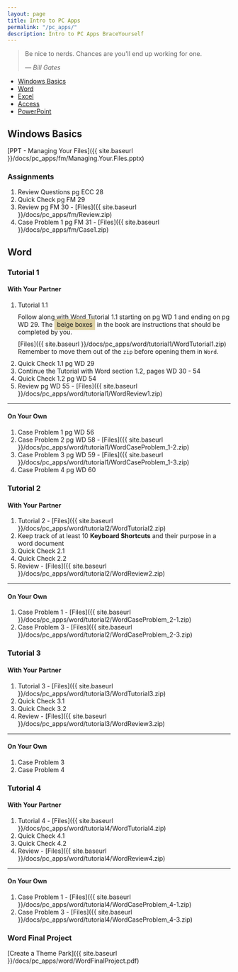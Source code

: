 ```yaml
---
layout: page
title: Intro to PC Apps
permalink: "/pc_apps/"
description: Intro to PC Apps BraceYourself
---
```


> Be nice to nerds. Chances are you'll end up working for one.
>
> &mdash; <cite>Bill Gates</cite>

  * [Windows Basics](#windows)
  * [Word](#word)
  * [Excel](#excel)
  * [Access](#access)
  * [PowerPoint](#powerpoint)

<span id="windows"></span>

## Windows Basics

[PPT - Managing Your Files]({{ site.baseurl }}/docs/pc_apps/fm/Managing.Your.Files.pptx)

### Assignments

  1. Review Questions pg ECC 28
  2. Quick Check pg FM 29
  3. Review pg FM 30 - [Files]({{ site.baseurl }}/docs/pc_apps/fm/Review.zip)
  3. Case Problem 1 pg FM 31 - [Files]({{ site.baseurl }}/docs/pc_apps/fm/Case1.zip)

## Word

### Tutorial 1

<h4 class="boxed">With Your Partner</h4>
<div markdown="1" class="box partner">

  1. Tutorial 1.1 <span style="display: block; padding-top: 10px;">Follow along with Word Tutorial 1.1 starting on pg WD 1 and ending on pg WD 29. The <span style="background: #ddd0a2; padding: 4px 6px;">beige boxes</span> in the book are instructions that should be completed by you.</span>
  <span style="display: block; padding-top: 10px;padding-bottom: 10px;">[Files]({{ site.baseurl }}/docs/pc_apps/word/tutorial1/WordTutorial1.zip)<br>Remember to move them out of the <code>zip</code> before opening them in <code>Word</code>.</span>
  2. Quick Check 1.1 pg WD 29
  3. Continue the Tutorial with Word section 1.2, pages WD 30 - 54
  4. Quick Check 1.2 pg WD 54
  5. Review pg WD 55 - [Files]({{ site.baseurl }}/docs/pc_apps/word/tutorial1/WordReview1.zip)

</div>

<hr class="boxed">

<h4 class="boxed">On Your Own</h4>
<div markdown="1" class="box own">

  1. Case Problem 1 pg WD 56
  2. Case Problem 2 pg WD 58 - [Files]({{ site.baseurl }}/docs/pc_apps/word/tutorial1/WordCaseProblem_1-2.zip)
  3. Case Problem 3 pg WD 59 - [Files]({{ site.baseurl }}/docs/pc_apps/word/tutorial1/WordCaseProblem_1-3.zip)
  4. Case Problem 4 pg WD 60
</div>

### Tutorial 2

<h4 class="boxed">With Your Partner</h4>
<div markdown="1" class="box partner">

  1. Tutorial 2 - [Files]({{ site.baseurl }}/docs/pc_apps/word/tutorial2/WordTutorial2.zip)
  2. Keep track of at least 10 **Keyboard Shortcuts** and their purpose in a word document
  3. Quick Check 2.1
  4. Quick Check 2.2
  5. Review - [Files]({{ site.baseurl }}/docs/pc_apps/word/tutorial2/WordReview2.zip)

</div>

<hr class="boxed">

<h4 class="boxed">On Your Own</h4>
<div markdown="1" class="box own">

  1. Case Problem 1 - [Files]({{ site.baseurl }}/docs/pc_apps/word/tutorial2/WordCaseProblem_2-1.zip)
  2. Case Problem 3 - [Files]({{ site.baseurl }}/docs/pc_apps/word/tutorial2/WordCaseProblem_2-3.zip)

</div>

### Tutorial 3

<h4 class="boxed">With Your Partner</h4>
<div markdown="1" class="box partner">

  1. Tutorial 3 - [Files]({{ site.baseurl }}/docs/pc_apps/word/tutorial3/WordTutorial3.zip)
  2. Quick Check 3.1
  3. Quick Check 3.2
  4. Review - [Files]({{ site.baseurl }}/docs/pc_apps/word/tutorial3/WordReview3.zip)

</div>

<hr class="boxed">

<h4 class="boxed">On Your Own</h4>
<div markdown="1" class="box own">

  1. Case Problem 3
  2. Case Problem 4

</div>

### Tutorial 4

<h4 class="boxed">With Your Partner</h4>
<div markdown="1" class="box partner">

  1. Tutorial 4 - [Files]({{ site.baseurl }}/docs/pc_apps/word/tutorial4/WordTutorial4.zip)
  2. Quick Check 4.1
  3. Quick Check 4.2
  4. Review - [Files]({{ site.baseurl }}/docs/pc_apps/word/tutorial4/WordReview4.zip)

</div>

<hr class="boxed">

<h4 class="boxed">On Your Own</h4>
<div markdown="1" class="box own">

  1. Case Problem 1 - [Files]({{ site.baseurl }}/docs/pc_apps/word/tutorial4/WordCaseProblem_4-1.zip)
  2. Case Problem 3 - [Files]({{ site.baseurl }}/docs/pc_apps/word/tutorial4/WordCaseProblem_4-3.zip)

</div>

### Word Final Project

<div class="section" markdown="1">
  [Create a Theme Park]({{ site.baseurl }}/docs/pc_apps/word/WordFinalProject.pdf)
</div>

<!--

## Excel

### Tutorial 1

### Tutorial 3

<h4 class="boxed">With Your Partner</h4>
<div markdown="1" class="box partner">

  1. Tutorial 1 - [Files]({{ site.baseurl }}/docs/pc_apps/excel/tutorial1/ExcelTutorial1.zip)
  2. Quick Check 1.1
  3. Quick Check 1.2
  4. Review - [Files]({{ site.baseurl }}/docs/pc_apps/excel/tutorial1/ExcelReview1.zip)

</div>

<hr class="boxed">

<h4 class="boxed">On Your Own</h4>
<div markdown="1" class="box own">

  1. Case Problem 3
  2. Case Problem 4

</div>

-->